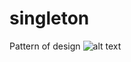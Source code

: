 # singleton
Pattern of design ![alt text](https://travis-ci.org/albertoiNET/singleton.svg?branch=master "Travis-CI")
